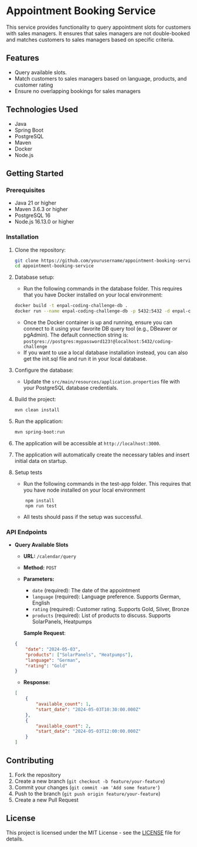 # Appointment Booking Service

This service provides functionality to query appointment slots for customers with sales managers. It ensures that sales managers are not double-booked and matches customers to sales managers based on specific criteria.

## Features

- Query available slots.
- Match customers to sales managers based on language, products, and customer rating
- Ensure no overlapping bookings for sales managers

## Technologies Used

- Java
- Spring Boot
- PostgreSQL
- Maven
- Docker
- Node.js

## Getting Started

### Prerequisites

- Java 21 or higher
- Maven 3.6.3 or higher
- PostgreSQL 16
- Node.js 16.13.0 or higher

### Installation

1. Clone the repository:
    ```sh
    git clone https://github.com/yourusername/appointment-booking-service.git
    cd appointment-booking-service
    ```
2. Database setup:
    - Run the following commands in the database folder. This requires that you have Docker installed on your local environment:
   ```sh
   docker build -t enpal-coding-challenge-db .
   docker run --name enpal-coding-challenge-db -p 5432:5432 -d enpal-coding-challenge-db
   ```
    - Once the Docker container is up and running, ensure you can connect to it using your favorite DB query tool (e.g., DBeaver or pgAdmin). The default connection string is: `postgres://postgres:mypassword123!@localhost:5432/coding-challenge`
    - If you want to use a local database installation instead, you can also get the init.sql file and run it in your local database.
2. Configure the database:
    - Update the `src/main/resources/application.properties` file with your PostgreSQL database credentials.

3. Build the project:
    ```sh
    mvn clean install
    ```

4. Run the application:
    ```sh
    mvn spring-boot:run
    ```
5. The application will be accessible at `http://localhost:3000`.
6. The application will automatically create the necessary tables and insert initial data on startup. 
7. Setup tests
   - Run the following commands in the test-app folder. This requires
   that you have node installed on your local environment
   ```
       npm install
       npm run test
   ```
    - All tests should pass if the setup was successful.
### API Endpoints

- **Query Available Slots**
    - **URL:** `/calendar/query`
    - **Method:** `POST`
    - **Parameters:**
        - `date` (required): The date of the appointment
        - `language` (required): Language preference. Supports German, English
        - `rating` (required): Customer rating. Supports Gold, Silver, Bronze
        - `products` (required): List of products to discuss. Supports SolarPanels, Heatpumps
    
      **Sample Request**:
    ```json
    {
        "date": "2024-05-03",
        "products": ["SolarPanels", "Heatpumps"],
        "language": "German",
        "rating": "Gold"
    }
    ```
    - **Response:**
    ```json
    [
        {
            "available_count": 1,
            "start_date": "2024-05-03T10:30:00.000Z"
        },
        {
            "available_count": 2,
            "start_date": "2024-05-03T12:00:00.000Z"
        }
    ]
    ```

## Contributing

1. Fork the repository
2. Create a new branch (`git checkout -b feature/your-feature`)
3. Commit your changes (`git commit -am 'Add some feature'`)
4. Push to the branch (`git push origin feature/your-feature`)
5. Create a new Pull Request

## License

This project is licensed under the MIT License - see the [LICENSE](LICENSE) file for details.